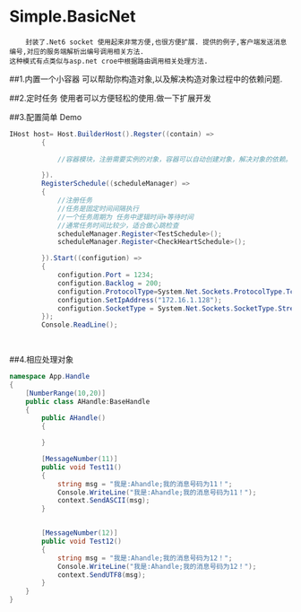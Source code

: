 # Simple.BasicNet
        封装了.Net6 socket 使用起来非常方便,也很方便扩展. 提供的例子,客户端发送消息编号,对应的服务端解析出编号调用相关方法. 
    这种模式有点类似与asp.net croe中根据路由调用相关处理方法.
    
##1.内置一个小容器
    可以帮助你构造对象,以及解决构造对象过程中的依赖问题.
    
##2.定时任务
    使用者可以方便轻松的使用.做一下扩展开发
    
##3.配置简单
Demo
```csharp 
IHost host= Host.BuilderHost().Regster((contain) =>
		{
			
            //容器模块，注册需要实例的对象，容器可以自动创建对象，解决对象的依赖。

		}).
		RegisterSchedule((scheduleManager) =>
		{
			//注册任务
			//任务是固定时间间隔执行
			//一个任务周期为 任务中逻辑时间+等待时间
			//通常任务时间比较少，适合做心跳检查
			scheduleManager.Register<TestSchedule>();
			scheduleManager.Register<CheckHeartSchedule>();

		}).Start((configution) =>
		{
			configution.Port = 1234;
			configution.Backlog = 200;
			configution.ProtocolType=System.Net.Sockets.ProtocolType.Tcp;
			configution.SetIpAddress("172.16.1.128");
			configution.SocketType = System.Net.Sockets.SocketType.Stream;
		});
		Console.ReadLine();

        
```

##4.相应处理对象
```csharp 
namespace App.Handle
{
    [NumberRange(10,20)]
	public class AHandle:BaseHandle
	{
		public AHandle()
		{

		}

		[MessageNumber(11)]
		public void Test11()
		{
			string msg = "我是:Ahandle;我的消息号码为11！";
			Console.WriteLine("我是:Ahandle;我的消息号码为11！");
			context.SendASCII(msg);
		}


		[MessageNumber(12)]
		public void Test12()
		{
			string msg = "我是:Ahandle;我的消息号码为12！";
			Console.WriteLine("我是:Ahandle;我的消息号码为12！");
			context.SendUTF8(msg);
		}
	}
}
```
